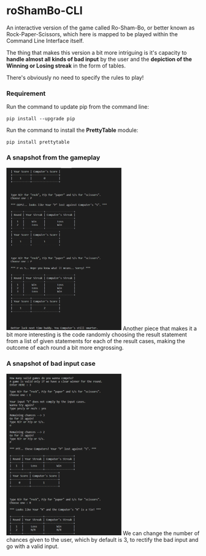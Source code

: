 # roShamBo-CLI
An interactive version of the game called Ro-Sham-Bo, or better known as Rock-Paper-Scissors, which here is mapped to be played within the Command Line Interface itself.  

The thing that makes this version a bit more intriguing is it's capacity to **handle almost all kinds of bad input** by the user and the **depiction of the Winning or Losing streak** in the form of tables.  

There's obviously no need to specify the rules to play!  

### Requirement
Run the command to update pip from the command line:  
```
pip install --upgrade pip
```
Run the command to install the **PrettyTable** module:  
```
pip install prettytable
```
  
  
### A snapshot from the gameplay
<img src="images/game.PNG" width=300>  
Another piece that makes it a bit more interesting is the code randomly choosing the result statement from a list of given statements for each of the result cases, making the outcome of each round a bit more engrossing.  
  
  
### A snapshot of bad input case
<img src="images/badinput.PNG" width=300>  
We can change the number of chances given to the user, which by default is 3, to rectify the bad input and go with a valid input.
